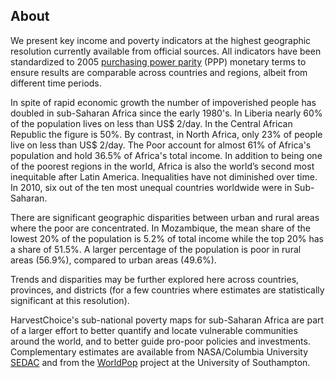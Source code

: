 
## About

We present key income and poverty indicators at the highest geographic resolution currently available from official sources. All indicators have been standardized to 2005 [purchasing power parity](https://en.wikipedia.org/wiki/Purchasing_power_parity) (PPP) monetary terms to ensure results are comparable across countries and regions, albeit from different time periods. 

In spite of rapid economic growth the number of impoverished people has doubled in sub-Saharan Africa since the early 1980's. In Liberia nearly 60% of the population lives on less than US$ 2/day. In the Central African Republic the figure is 50%. By contrast, in North Africa, only 23% of people live on less than US$ 2/day. The Poor account for almost 61% of Africa's population and hold 36.5% of Africa's total income. In addition to being one of the poorest regions in the world, Africa is also the world’s second most inequitable after Latin America. Inequalities have not diminished over time. In 2010, six out of the ten most unequal countries worldwide were in Sub-Saharan. 

There are significant geographic disparities between urban and rural areas where the poor are concentrated. In Mozambique, the mean share of the lowest 20% of the population is 5.2% of total income while the top 20% has a share of 51.5%. A larger percentage of the population is poor in rural areas (56.9%), compared to urban areas (49.6%). 

Trends and disparities may be further explored here across countries, provinces, and districts (for a few countries where estimates are statistically significant at this resolution). 

HarvestChoice's sub-national poverty maps for sub-Saharan Africa are part of a larger effort to better quantify and locate vulnerable communities around the world, and to better guide pro-poor policies and investments. Complementary estimates are available from NASA/Columbia University [SEDAC](http://sedac.ciesin.columbia.edu/data/collection/povmap) and from the [WorldPop](http://www.worldpop.org.uk/) project at the University of Southampton.
 